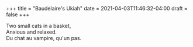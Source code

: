 +++
title = "Baudelaire's Ukiah"
date = 2021-04-03T11:46:32-04:00
draft = false
+++


Two small cats in a basket,  
Anxious and relaxed.  
Du chat au vampire, qu'un pas.
